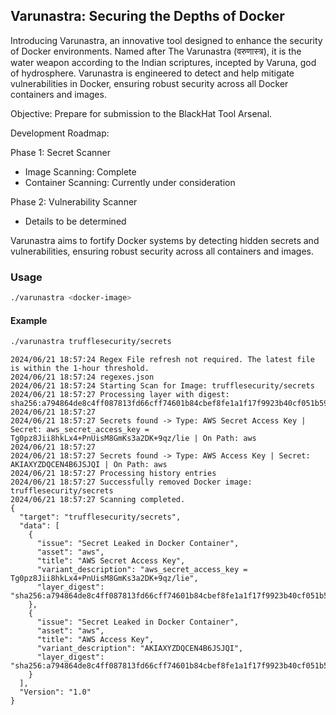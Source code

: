 ## Varunastra: Securing the Depths of Docker

Introducing Varunastra, an innovative tool designed to enhance the security of Docker environments. Named after The Varunastra (वरुणास्त्र), it is the water weapon according to the Indian scriptures, incepted by Varuna, god of hydrosphere. Varunastra is engineered to detect and help mitigate vulnerabilities in Docker, ensuring robust security across all Docker containers and images.


Objective: Prepare for submission to the BlackHat Tool Arsenal.

Development Roadmap:

Phase 1: Secret Scanner
- Image Scanning: Complete
- Container Scanning: Currently under consideration

Phase 2: Vulnerability Scanner
- Details to be determined

Varunastra aims to fortify Docker systems by detecting hidden secrets and vulnerabilities, ensuring robust security across all containers and images.

### Usage

```bash
./varunastra <docker-image>
```


#### Example 

```bash
./varunastra trufflesecurity/secrets
```

```
2024/06/21 18:57:24 Regex File refresh not required. The latest file is within the 1-hour threshold.
2024/06/21 18:57:24 regexes.json
2024/06/21 18:57:24 Starting Scan for Image: trufflesecurity/secrets
2024/06/21 18:57:27 Processing layer with digest: sha256:a794864de8c4ff087813fd66cff74601b84cbef8fe1a1f17f9923b40cf051b59
2024/06/21 18:57:27
2024/06/21 18:57:27 Secrets found -> Type: AWS Secret Access Key | Secret: aws_secret_access_key = Tg0pz8Jii8hkLx4+PnUisM8GmKs3a2DK+9qz/lie | On Path: aws
2024/06/21 18:57:27
2024/06/21 18:57:27 Secrets found -> Type: AWS Access Key | Secret: AKIAXYZDQCEN4B6JSJQI | On Path: aws
2024/06/21 18:57:27 Processing history entries
2024/06/21 18:57:27 Successfully removed Docker image: trufflesecurity/secrets
2024/06/21 18:57:27 Scanning completed.
{
  "target": "trufflesecurity/secrets",
  "data": [
    {
      "issue": "Secret Leaked in Docker Container",
      "asset": "aws",
      "title": "AWS Secret Access Key",
      "variant_description": "aws_secret_access_key = Tg0pz8Jii8hkLx4+PnUisM8GmKs3a2DK+9qz/lie",
      "layer_digest": "sha256:a794864de8c4ff087813fd66cff74601b84cbef8fe1a1f17f9923b40cf051b59"
    },
    {
      "issue": "Secret Leaked in Docker Container",
      "asset": "aws",
      "title": "AWS Access Key",
      "variant_description": "AKIAXYZDQCEN4B6JSJQI",
      "layer_digest": "sha256:a794864de8c4ff087813fd66cff74601b84cbef8fe1a1f17f9923b40cf051b59"
    }
  ],
  "Version": "1.0"
}
```